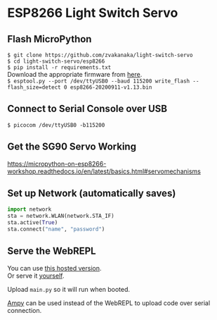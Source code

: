 <!-- This is how I created the [virtual enviroment](https://packaging.python.org/guides/installing-using-pip-and-virtual-environments/#creating-a-virtual-environment): -->
<!-- `$ python3 -m venv env` -->
<!-- `$ pip freeze > requirements.txt` -->
# ESP8266 Light Switch Servo
## Flash MicroPython
`$ git clone https://github.com/zvakanaka/light-switch-servo`  
`$ cd light-switch-servo/esp8266`  
`$ pip install -r requirements.txt`  
Download the appropriate firmware from [here](https://micropython.org/download/esp8266/).  
`$ esptool.py --port /dev/ttyUSB0 --baud 115200 write_flash --flash_size=detect 0 esp8266-20200911-v1.13.bin`

## Connect to Serial Console over USB
`$ picocom /dev/ttyUSB0 -b115200`

## Get the SG90 Servo Working
https://micropython-on-esp8266-workshop.readthedocs.io/en/latest/basics.html#servomechanisms

## Set up Network (automatically saves)
```python
import network
sta = network.WLAN(network.STA_IF)
sta.active(True)
sta.connect("name", "password")
```

## Serve the WebREPL
You can use [this hosted version](http://micropython.org/webrepl/).  
Or serve it [yourself](https://micropython-on-esp8266-workshop.readthedocs.io/en/latest/basics.html#webrepl).

Upload `main.py` so it will run when booted.

[Ampy](https://learn.adafruit.com/micropython-basics-load-files-and-run-code/install-ampy) can be used instead of the WebREPL to upload code over serial connection.
